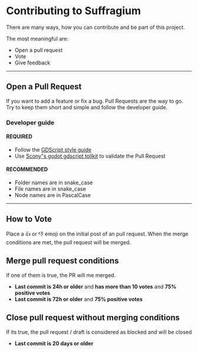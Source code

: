 # Contributing to Suffragium

There are many ways, how you can contribute and be part of this project.

The most meaningful are:

- Open a pull request
- Vote
- Give feedback

---

## Open a Pull Request

If you want to add a feature or fix a bug. Pull Requests are the way to go. Try to keep them short and simple and follow the developer guide.

### Developer guide

#### REQUIRED

- Follow the [GDScript style guide](https://docs.godotengine.org/en/stable/tutorials/scripting/gdscript/gdscript_styleguide.html#gdscript-style-guide)
- Use [Scony"s godot gdscript tollkit](https://github.com/Scony/godot-gdscript-toolkit/) to validate the Pull Request

#### RECOMMENDED

- Folder names are in snake_case
- File names are in snake_case
- Node names are in PascalCase

---

## How to Vote

Place a :+1: or :-1: emoji on the initial post of an pull request. When the merge conditions are met, the pull request will be merged.

## Merge pull request conditions

If one of them is true, the PR will me merged.

- **Last commit is 24h or older** and **has more than 10 votes** and **75% positive votes**
- **Last commit is 72h or older** and **75% positive votes**

## Close pull request without merging conditions

If its true, the pull request / draft is considered as blocked and will be closed

- **Last commit is 20 days or older**
